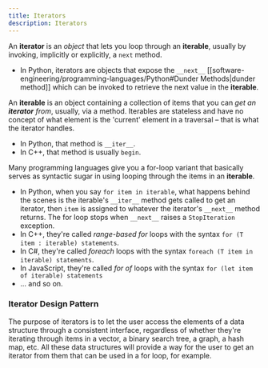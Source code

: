 ```yaml
---
title: Iterators
description: Iterators
---
```


An **iterator** is an *object* that lets you loop through an **iterable**, usually by invoking, implicitly or explicitly, a `next` method.
- In Python, iterators are objects that expose the `__next__`  [[software-engineering/programming-languages/Python#Dunder Methods|dunder method]] which can be invoked to retrieve the next value in the **iterable**.

An **iterable** is an object containing a collection of items that you can *get an **iterator** from*, usually, via a method. Iterables are stateless and have no concept of what element is the 'current' element in a traversal – that is what the iterator handles.
- In Python, that method is `__iter__`.
- In C++, that method is usually `begin`.

Many programming languages give you a for-loop variant that basically serves as syntactic sugar in using looping through the items in an **iterable**.
- In Python, when you say `for item in iterable`, what happens behind the scenes is the iterable's `__iter__` method gets called to get an iterator, then `item` is assigned to whatever the iterator's `__next__` method returns. The for loop stops when `__next__` raises a `StopIteration` exception.
- In C++, they're called *range-based for* loops with the syntax `for (T item : iterable) statements`.
- In C#, they're called *foreach* loops with the syntax `foreach (T item in iterable) statements`.
- In JavaScript, they're called *for of* loops with the syntax `for (let item of iterable) statements`
- ... and so on.

### Iterator Design Pattern
The purpose of iterators is to let the user access the elements of a data structure through a consistent interface, regardless of whether they're iterating through items in a vector, a binary search tree, a graph, a hash map, etc. All these data structures will provide a way for the user to get an iterator from them that can be used in a for loop, for example.

